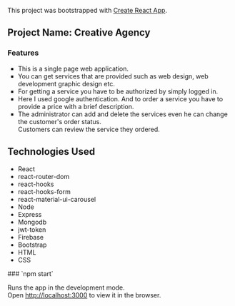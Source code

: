 This project was bootstrapped with [Create React App](https://github.com/facebook/create-react-app).
  <h2>Project Name: Creative Agency</h2>
    <h3>Features</h3>
    <ul style="list-style-type: square;">
        <li> This is a single page web application.</li>
        <li> You can get services that are provided such as web design, web
            development graphic design etc.
        </li>
        <li>
            For getting a service you have to be authorized by simply logged in.
        </li>
        <li>
            Here I used google authentication. And to
            order a service you have to provide a price with a brief description.
        </li>
        <li>
            The administrator can add and delete the services even he can change the customer's order status. <br />
            Customers can review the service they ordered.
        </li>
    </ul>
    <div>
        <h2>Technologies Used</h2>
        <ul>
            <li>React</li>
            <li>react-router-dom</li>
            <li>react-hooks</li>
            <li>react-hooks-form</li>
            <li>react-material-ui-carousel</li>
            <li>Node</li>
            <li>Express</li>
            <li>Mongodb</li>
            <li>jwt-token</li>
            <li>Firebase</li>
            <li>Bootstrap</li>
            <li>HTML</li>
            <li>CSS</li>
        </ul>
    </div>
### `npm start`

Runs the app in the development mode.<br />
Open [http://localhost:3000](http://localhost:3000) to view it in the browser.





